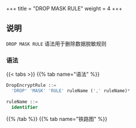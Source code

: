 +++
title = "DROP MASK RULE"
weight = 4
+++

## 说明

`DROP MASK RULE` 语法用于删除数据脱敏规则

### 语法

{{< tabs >}}
{{% tab name="语法" %}}
```sql
DropEncryptRule ::=
  'DROP' 'MASK' 'RULE' ruleName (',' ruleName)*
    
ruleName ::=
  identifier
```
{{% /tab %}}
{{% tab name="铁路图" %}}
<iframe frameborder="0" name="diagram" id="diagram" width="100%" height="100%"></iframe>
{{% /tab %}}
{{< /tabs >}}

### 示例

- 删除数据脱敏规则

```sql
DROP MASK RULE t_mask, t_mask_1;
```

### 保留字

`DROP`, `MASK`, `RULE`

### 相关链接

- [保留字](/cn/user-manual/shardingsphere-proxy/distsql/syntax/reserved-word/)
